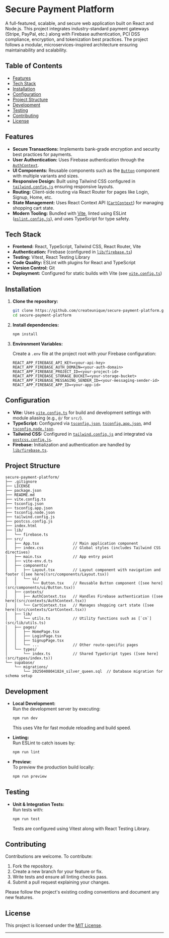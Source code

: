 # Secure Payment Platform

A full-featured, scalable, and secure web application built on React and Node.js. This project integrates industry-standard payment gateways (Stripe, PayPal, etc.) along with Firebase authentication, PCI DSS compliance, encryption, and tokenization best practices. The project follows a modular, microservices-inspired architecture ensuring maintainability and scalability.

## Table of Contents

- [Features](#features)
- [Tech Stack](#tech-stack)
- [Installation](#installation)
- [Configuration](#configuration)
- [Project Structure](#project-structure)
- [Development](#development)
- [Testing](#testing)
- [Contributing](#contributing)
- [License](#license)

## Features

- **Secure Transactions:** Implements bank-grade encryption and security best practices for payments.
- **User Authentication:** Uses Firebase authentication through the [`AuthContext`](src/contexts/AuthContext.tsx).
- **UI Components:** Reusable components such as the [`Button`](src/components/ui/Button.tsx) component with multiple variants and sizes.
- **Responsive Design:** Built using Tailwind CSS configured in [`tailwind.config.js`](tailwind.config.js) ensuring responsive layouts.
- **Routing:** Client-side routing via React Router for pages like Login, Signup, Home, etc.
- **State Management:** Uses React Context API ([`CartContext`](src/contexts/CartContext.tsx)) for managing shopping cart state.
- **Modern Tooling:** Bundled with [Vite](vite.config.ts), linted using ESLint ([`eslint.config.js`](eslint.config.js)), and uses TypeScript for type safety.

## Tech Stack

- **Frontend:** React, TypeScript, Tailwind CSS, React Router, Vite
- **Authentication:** Firebase (configured in [`lib/firebase.ts`](lib/firebase.ts))
- **Testing:** Vitest, React Testing Library
- **Code Quality:** ESLint with plugins for React and TypeScript
- **Version Control:** Git
- **Deployment:** Configured for static builds with Vite (see [`vite.config.ts`](vite.config.ts))

## Installation

1. **Clone the repository:**

   ```sh
   git clone https://github.com/createunique/secure-payment-platform.git
   cd secure-payment-platform
   ```

2. **Install dependencies:**

   ```sh
   npm install
   ```

3. **Environment Variables:**

   Create a `.env` file at the project root with your Firebase configuration:

   ```
   REACT_APP_FIREBASE_API_KEY=<your-api-key>
   REACT_APP_FIREBASE_AUTH_DOMAIN=<your-auth-domain>
   REACT_APP_FIREBASE_PROJECT_ID=<your-project-id>
   REACT_APP_FIREBASE_STORAGE_BUCKET=<your-storage-bucket>
   REACT_APP_FIREBASE_MESSAGING_SENDER_ID=<your-messaging-sender-id>
   REACT_APP_FIREBASE_APP_ID=<your-app-id>
   ```

## Configuration

- **Vite:** Uses [`vite.config.ts`](vite.config.ts) for build and development settings with module aliasing (e.g., `@/` for `src/`).
- **TypeScript:** Configured via [`tsconfig.json`](tsconfig.json), [`tsconfig.app.json`](tsconfig.app.json), and [`tsconfig.node.json`](tsconfig.node.json).
- **Tailwind CSS:** Configured in [`tailwind.config.js`](tailwind.config.js) and integrated via [`postcss.config.js`](postcss.config.js).
- **Firebase:** Initialization and authentication are handled by [`lib/firebase.ts`](lib/firebase.ts).

## Project Structure

```
secure-payment-platform/
├── .gitignore
├── LICENSE
├── package.json
├── README.md
├── vite.config.ts
├── tsconfig.json
├── tsconfig.app.json
├── tsconfig.node.json
├── tailwind.config.js
├── postcss.config.js
├── index.html
├── lib/
│   └── firebase.ts
├── src/
│   ├── App.tsx               // Main application component
│   ├── index.css             // Global styles (includes Tailwind CSS directives)
│   ├── main.tsx              // App entry point
│   ├── vite-env.d.ts
│   ├── components/
│   │   ├── Layout.tsx        // Layout component with navigation and footer ([see here](src/components/Layout.tsx))
│   │   └── ui/
│   │       └── Button.tsx    // Reusable Button component ([see here](src/components/ui/Button.tsx))
│   ├── contexts/
│   │   ├── AuthContext.tsx   // Handles Firebase authentication ([see here](src/contexts/AuthContext.tsx))
│   │   └── CartContext.tsx   // Manages shopping cart state ([see here](src/contexts/CartContext.tsx))
│   ├── lib/
│   │   └── utils.ts          // Utility functions such as [`cn`](src/lib/utils.ts)
│   ├── pages/
│   │   ├── HomePage.tsx
│   │   ├── LoginPage.tsx
│   │   ├── SignupPage.tsx
│   │   └── ...               // Other route-specific pages
│   └── types/
│       └── index.ts          // Shared TypeScript types ([see here](src/types/index.ts))
└── supabase/
    └── migrations/
        └── 20250408041824_silver_queen.sql  // Database migration for schema setup
```

## Development

- **Local Development:**  
  Run the development server by executing:
  ```sh
  npm run dev
  ```
  This uses Vite for fast module reloading and build speed.

- **Linting:**  
  Run ESLint to catch issues by:
  ```sh
  npm run lint
  ```

- **Preview:**  
  To preview the production build locally:
  ```sh
  npm run preview
  ```

## Testing

- **Unit & Integration Tests:**  
  Run tests with:
  ```sh
  npm run test
  ```
  Tests are configured using Vitest along with React Testing Library.

## Contributing

Contributions are welcome. To contribute:  
1. Fork the repository.  
2. Create a new branch for your feature or fix.  
3. Write tests and ensure all linting checks pass.  
4. Submit a pull request explaining your changes.

Please follow the project's existing coding conventions and document any new features.

## License

This project is licensed under the [MIT License](LICENSE).

---

